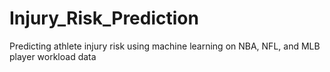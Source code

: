 # Injury_Risk_Prediction
Predicting athlete injury risk using machine learning on NBA, NFL, and MLB player workload data
